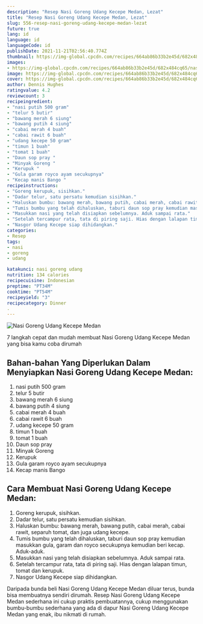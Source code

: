 ```yaml
---
description: "Resep Nasi Goreng Udang Kecepe Medan, Lezat"
title: "Resep Nasi Goreng Udang Kecepe Medan, Lezat"
slug: 556-resep-nasi-goreng-udang-kecepe-medan-lezat
future: true
lang: id
language: id
languageCode: id
publishDate: 2021-11-21T02:56:40.774Z 
thumbnail: https://img-global.cpcdn.com/recipes/664ab86b33b2e45d/682x484cq65/nasi-goreng-udang-kecepe-medan-foto-resep-utama.png
images:
- https://img-global.cpcdn.com/recipes/664ab86b33b2e45d/682x484cq65/nasi-goreng-udang-kecepe-medan-foto-resep-utama.png
image: https://img-global.cpcdn.com/recipes/664ab86b33b2e45d/682x484cq65/nasi-goreng-udang-kecepe-medan-foto-resep-utama.png
cover: https://img-global.cpcdn.com/recipes/664ab86b33b2e45d/682x484cq65/nasi-goreng-udang-kecepe-medan-foto-resep-utama.png
author: Dennis Hughes
ratingvalue: 4.2
reviewcount: 3
recipeingredient:
- "nasi putih 500 gram"
- "telur 5 butir"
- "bawang merah 6 siung"
- "bawang putih 4 siung"
- "cabai merah 4 buah"
- "cabai rawit 6 buah"
- "udang kecepe 50 gram"
- "timun 1 buah"
- "tomat 1 buah"
- "Daun sop pray "
- "Minyak Goreng "
- "Kerupuk "
- "Gula garam royco ayam secukupnya"
- "Kecap manis Bango "
recipeinstructions:
- "Goreng kerupuk, sisihkan."
- "Dadar telur, satu persatu kemudian sisihkan."
- "Haluskan bumbu: bawang merah, bawang putih, cabai merah, cabai rawit, separuh tomat, dan juga udang kecepe."
- "Tumis bumbu yang telah dihaluskan, taburi daun sop pray kemudian masukkan gula, garam dan royco secukupnya kemudian beri kecap. Aduk-aduk."
- "Masukkan nasi yang telah disiapkan sebelumnya. Aduk sampai rata."
- "Setelah tercampur rata, tata di piring saji. Hias dengan lalapan timun, tomat dan kerupuk."
- "Nasgor Udang Kecepe siap dihidangkan."
categories:
- Resep
tags:
- nasi
- goreng
- udang

katakunci: nasi goreng udang 
nutrition: 134 calories
recipecuisine: Indonesian
preptime: "PT34M"
cooktime: "PT54M"
recipeyield: "3"
recipecategory: Dinner
. 
---
```



![Nasi Goreng Udang Kecepe Medan](https://img-global.cpcdn.com/recipes/664ab86b33b2e45d/682x484cq65/nasi-goreng-udang-kecepe-medan-foto-resep-utama.png)

7 langkah cepat dan mudah membuat  Nasi Goreng Udang Kecepe Medan yang bisa kamu coba dirumah

<!--inarticleads1-->

## Bahan-bahan Yang Diperlukan Dalam Menyiapkan Nasi Goreng Udang Kecepe Medan:

1. nasi putih 500 gram
1. telur 5 butir
1. bawang merah 6 siung
1. bawang putih 4 siung
1. cabai merah 4 buah
1. cabai rawit 6 buah
1. udang kecepe 50 gram
1. timun 1 buah
1. tomat 1 buah
1. Daun sop pray 
1. Minyak Goreng 
1. Kerupuk 
1. Gula garam royco ayam secukupnya
1. Kecap manis Bango 



<!--inarticleads2-->

## Cara Membuat Nasi Goreng Udang Kecepe Medan:

1. Goreng kerupuk, sisihkan.
1. Dadar telur, satu persatu kemudian sisihkan.
1. Haluskan bumbu: bawang merah, bawang putih, cabai merah, cabai rawit, separuh tomat, dan juga udang kecepe.
1. Tumis bumbu yang telah dihaluskan, taburi daun sop pray kemudian masukkan gula, garam dan royco secukupnya kemudian beri kecap. Aduk-aduk.
1. Masukkan nasi yang telah disiapkan sebelumnya. Aduk sampai rata.
1. Setelah tercampur rata, tata di piring saji. Hias dengan lalapan timun, tomat dan kerupuk.
1. Nasgor Udang Kecepe siap dihidangkan.




Daripada bunda beli  Nasi Goreng Udang Kecepe Medan  diluar terus, bunda  bisa membuatnya sendiri dirumah. Resep  Nasi Goreng Udang Kecepe Medan  sederhana ini cukup praktis pembuatannya, cukup menggunakan bumbu-bumbu sederhana yang ada di dapur  Nasi Goreng Udang Kecepe Medan  yang enak, ibu nikmati di rumah.
